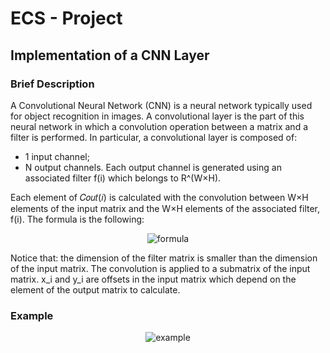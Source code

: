 # ECS - Project
<h2>Implementation of a CNN Layer</h2>
<h3>Brief Description</h3>
<p>
  A Convolutional Neural Network (CNN) is a neural network typically used for object recognition in images. A convolutional layer is the part of this neural network in
  which a convolution operation between a matrix and a filter is performed. In particular, a convolutional layer is composed of:
  <ul>
    <li>1 input channel;</li>
    <li>N output channels. Each output channel is generated using an associated filter f(i) which belongs to R^(W×H).</li>
  </ul>
  Each element of 𝐶𝑜𝑢𝑡(𝑖) is calculated with the convolution between W×H elements of the input matrix and the W×H elements of the associated filter, f(i). The formula
  is the following:
</p>
<p align="center">
  <img src="./images/CNN_layer_element_formula.png" alt="formula" style="border:0;">
</p>
<p>    
  Notice that: the dimension of the filter matrix is smaller than the dimension of the input matrix. The convolution is applied to a submatrix of the input matrix. x_i
  and y_i are offsets in the input matrix which depend on the element of the output matrix to calculate.
</p>
<h3>Example</h3>
<p align="center">
  <img src="./images/CNN_layer_example.png" alt="example" style="border:0;">
</p>
